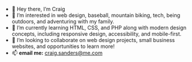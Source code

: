 - 👋 Hey there, I’m Craig
- 👀 I’m interested in web design, baseball, mountain biking, tech, being outdoors, and adventuring with my family.
- 🌱 I’m currently learning HTML, CSS, and PHP along with modern design concepts, including responsive design, accessibility, and mobile-first.  
- 💞️ I’m looking to collaborate on web design projects, small business websites, and opportunities to learn more!
- 📫  **email me:** craig.sanders@me.com 

<!---
craigsanders22/craigsanders22 is a ✨ special ✨ repository because its `README.md` (this file) appears on your GitHub profile.
You can click the Preview link to take a look at your changes.
--->

